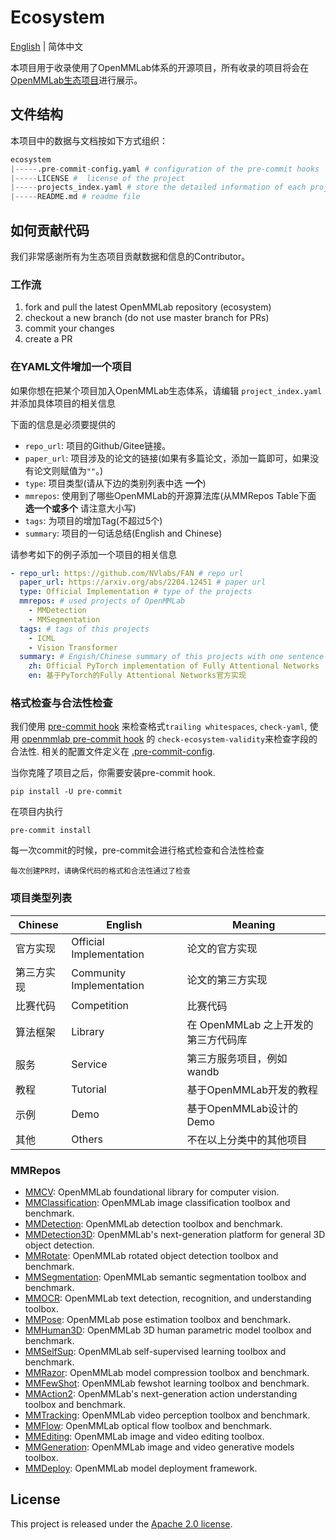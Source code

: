 # Ecosystem
[English](/README.md) | 简体中文

本项目用于收录使用了OpenMMLab体系的开源项目，所有收录的项目将会在[OpenMMLab生态项目](https://openmmlab.com/codebase/ecosystem)进行展示。

## 文件结构

本项目中的数据与文档按如下方式组织：

```python
ecosystem
|-----.pre-commit-config.yaml # configuration of the pre-commit hooks
|-----LICENSE #  license of the project
|-----projects_index.yaml # store the detailed information of each project
|-----README.md # readme file
```

## 如何贡献代码

我们非常感谢所有为生态项目贡献数据和信息的Contributor。

<!-- We appreciate all contributions to add new projects into OpenMMLab ecosystem. -->
<!-- Please refer to [CONTRUBUTING.md](https://mmclassification.readthedocs.io/en/latest/community/CONTRIBUTING.html) for the contributing guideline. -->

### 工作流

1. fork and pull the latest OpenMMLab repository (ecosystem)
2. checkout a new branch (do not use master branch for PRs)
3. commit your changes
4. create a PR

### 在YAML文件增加一个项目

如果你想在把某个项目加入OpenMMLab生态体系，请编辑 `project_index.yaml`并添加具体项目的相关信息

下面的信息是必须要提供的
- `repo_url`: 项目的Github/Gitee链接。
- `paper_url`: 项目涉及的论文的链接(如果有多篇论文，添加一篇即可，如果没有论文则赋值为`""`。)
- `type`: 项目类型(请从下边的类别列表中选 **一个**)
- `mmrepos`: 使用到了哪些OpenMMLab的开源算法库(从MMRepos Table下面 **选一个或多个** 请注意大小写)
- `tags`: 为项目的增加Tag(不超过5个)
- `summary`: 项目的一句话总结(English and Chinese)

请参考如下的例子添加一个项目的相关信息
```yaml
- repo_url: https://github.com/NVlabs/FAN # repo url
  paper_url: https://arxiv.org/abs/2204.12451 # paper url
  type: Official Implementation # type of the projects
  mmrepos: # used projects of OpenMMLab
    - MMDetection
    - MMSegmentation
  tags: # tags of this projects
    - ICML
    - Vision Transformer
  summary: # Engish/Chinese summary of this projects with one sentence
    zh: Official PyTorch implementation of Fully Attentional Networks
    en: 基于PyTorch的Fully Attentional Networks官方实现
```

### 格式检查与合法性检查
我们使用 [pre-commit hook](https://pre-commit.com/) 来检查格式`trailing whitespaces`, `check-yaml`, 使用 [openmmlab pre-commit hook](https://github.com/open-mmlab/pre-commit-hooks) 的 `check-ecosystem-validity`来检查字段的合法性.
相关的配置文件定义在 [.pre-commit-config](https://github.com/open-mmlab/ecosystem/blob/master/.pre-commit-config.yaml).

当你克隆了项目之后，你需要安装pre-commit hook.
```shell
pip install -U pre-commit
```

在项目内执行
```shell
pre-commit install
```

每一次commit的时候，pre-commit会进行格式检查和合法性检查
```{important}
每次创建PR时，请确保代码的格式和合法性通过了检查
```

### 项目类型列表

<table class="tg">
<thead>
  <tr>
    <th class="tg-0lax">Chinese</th>
    <th class="tg-0lax">English</th>
    <th class="tg-0lax">Meaning</th>
  </tr>
</thead>
<tbody>
  <tr>
    <td class="tg-0lax">官方实现 </td>
    <td class="tg-0lax">Official Implementation </td>
    <td class="tg-0lax">论文的官方实现 </td>
  </tr>
  <tr>
    <td class="tg-0lax">第三方实现 </td>
    <td class="tg-0lax">Community Implementation </td>
    <td class="tg-0lax">论文的第三方实现 </td>
  </tr>
  <tr>
    <td class="tg-0lax">比赛代码 </td>
    <td class="tg-0lax">Competition </td>
    <td class="tg-0lax">比赛代码 </td>
  </tr>
  <tr>
    <td class="tg-0lax">算法框架 </td>
    <td class="tg-0lax">Library </td>
    <td class="tg-0lax">在 OpenMMLab 之上开发的第三方代码库 </td>
  </tr>
  <tr>
    <td class="tg-0lax">服务 </td>
    <td class="tg-0lax">Service </td>
    <td class="tg-0lax">第三方服务项目，例如 wandb </td>
  </tr>
  <tr>
    <td class="tg-0lax">教程 </td>
    <td class="tg-0lax">Tutorial&nbsp;&nbsp;</td>
    <td class="tg-0lax">基于OpenMMLab开发的教程 </td>
  </tr>
  <tr>
    <td class="tg-0lax">示例 </td>
    <td class="tg-0lax">Demo </td>
    <td class="tg-0lax">基于OpenMMLab设计的Demo </td>
  </tr>
  <tr>
    <td class="tg-0lax">其他 </td>
    <td class="tg-0lax">Others </td>
    <td class="tg-0lax">不在以上分类中的其他项目 </td>
  </tr>
</tbody>
</table>

### MMRepos

- [MMCV](https://github.com/open-mmlab/mmcv): OpenMMLab foundational library for computer vision.
- [MMClassification](https://github.com/open-mmlab/mmclassification): OpenMMLab image classification toolbox and benchmark.
- [MMDetection](https://github.com/open-mmlab/mmdetection): OpenMMLab detection toolbox and benchmark.
- [MMDetection3D](https://github.com/open-mmlab/mmdetection3d): OpenMMLab's next-generation platform for general 3D object detection.
- [MMRotate](https://github.com/open-mmlab/mmrotate): OpenMMLab rotated object detection toolbox and benchmark.
- [MMSegmentation](https://github.com/open-mmlab/mmsegmentation): OpenMMLab semantic segmentation toolbox and benchmark.
- [MMOCR](https://github.com/open-mmlab/mmocr): OpenMMLab text detection, recognition, and understanding toolbox.
- [MMPose](https://github.com/open-mmlab/mmpose): OpenMMLab pose estimation toolbox and benchmark.
- [MMHuman3D](https://github.com/open-mmlab/mmhuman3d): OpenMMLab 3D human parametric model toolbox and benchmark.
- [MMSelfSup](https://github.com/open-mmlab/mmselfsup): OpenMMLab self-supervised learning toolbox and benchmark.
- [MMRazor](https://github.com/open-mmlab/mmrazor): OpenMMLab model compression toolbox and benchmark.
- [MMFewShot](https://github.com/open-mmlab/mmfewshot): OpenMMLab fewshot learning toolbox and benchmark.
- [MMAction2](https://github.com/open-mmlab/mmaction2): OpenMMLab's next-generation action understanding toolbox and benchmark.
- [MMTracking](https://github.com/open-mmlab/mmtracking): OpenMMLab video perception toolbox and benchmark.
- [MMFlow](https://github.com/open-mmlab/mmflow): OpenMMLab optical flow toolbox and benchmark.
- [MMEditing](https://github.com/open-mmlab/mmediting): OpenMMLab image and video editing toolbox.
- [MMGeneration](https://github.com/open-mmlab/mmgeneration): OpenMMLab image and video generative models toolbox.
- [MMDeploy](https://github.com/open-mmlab/mmdeploy): OpenMMLab model deployment framework.

## License

This project is released under the [Apache 2.0 license](LICENSE).